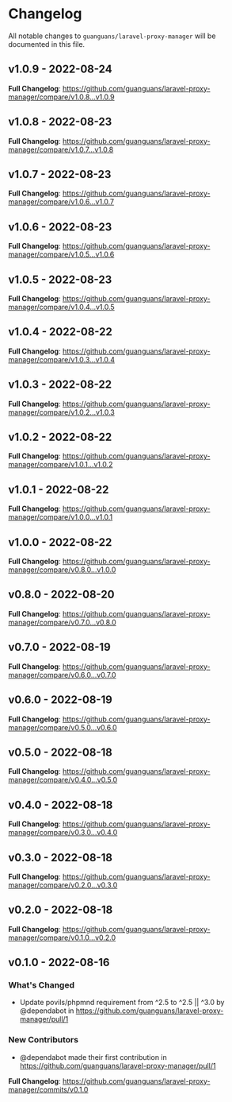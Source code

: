 # Changelog

All notable changes to `guanguans/laravel-proxy-manager` will be documented in this file.

## v1.0.9 - 2022-08-24

**Full Changelog**: https://github.com/guanguans/laravel-proxy-manager/compare/v1.0.8...v1.0.9

## v1.0.8 - 2022-08-23

**Full Changelog**: https://github.com/guanguans/laravel-proxy-manager/compare/v1.0.7...v1.0.8

## v1.0.7 - 2022-08-23

**Full Changelog**: https://github.com/guanguans/laravel-proxy-manager/compare/v1.0.6...v1.0.7

## v1.0.6 - 2022-08-23

**Full Changelog**: https://github.com/guanguans/laravel-proxy-manager/compare/v1.0.5...v1.0.6

## v1.0.5 - 2022-08-23

**Full Changelog**: https://github.com/guanguans/laravel-proxy-manager/compare/v1.0.4...v1.0.5

## v1.0.4 - 2022-08-22

**Full Changelog**: https://github.com/guanguans/laravel-proxy-manager/compare/v1.0.3...v1.0.4

## v1.0.3 - 2022-08-22

**Full Changelog**: https://github.com/guanguans/laravel-proxy-manager/compare/v1.0.2...v1.0.3

## v1.0.2 - 2022-08-22

**Full Changelog**: https://github.com/guanguans/laravel-proxy-manager/compare/v1.0.1...v1.0.2

## v1.0.1 - 2022-08-22

**Full Changelog**: https://github.com/guanguans/laravel-proxy-manager/compare/v1.0.0...v1.0.1

## v1.0.0 - 2022-08-22

**Full Changelog**: https://github.com/guanguans/laravel-proxy-manager/compare/v0.8.0...v1.0.0

## v0.8.0 - 2022-08-20

**Full Changelog**: https://github.com/guanguans/laravel-proxy-manager/compare/v0.7.0...v0.8.0

## v0.7.0 - 2022-08-19

**Full Changelog**: https://github.com/guanguans/laravel-proxy-manager/compare/v0.6.0...v0.7.0

## v0.6.0 - 2022-08-19

**Full Changelog**: https://github.com/guanguans/laravel-proxy-manager/compare/v0.5.0...v0.6.0

## v0.5.0 - 2022-08-18

**Full Changelog**: https://github.com/guanguans/laravel-proxy-manager/compare/v0.4.0...v0.5.0

## v0.4.0 - 2022-08-18

**Full Changelog**: https://github.com/guanguans/laravel-proxy-manager/compare/v0.3.0...v0.4.0

## v0.3.0 - 2022-08-18

**Full Changelog**: https://github.com/guanguans/laravel-proxy-manager/compare/v0.2.0...v0.3.0

## v0.2.0 - 2022-08-18

**Full Changelog**: https://github.com/guanguans/laravel-proxy-manager/compare/v0.1.0...v0.2.0

## v0.1.0 - 2022-08-16

### What's Changed

- Update povils/phpmnd requirement from ^2.5 to ^2.5 || ^3.0 by @dependabot in https://github.com/guanguans/laravel-proxy-manager/pull/1

### New Contributors

- @dependabot made their first contribution in https://github.com/guanguans/laravel-proxy-manager/pull/1

**Full Changelog**: https://github.com/guanguans/laravel-proxy-manager/commits/v0.1.0
